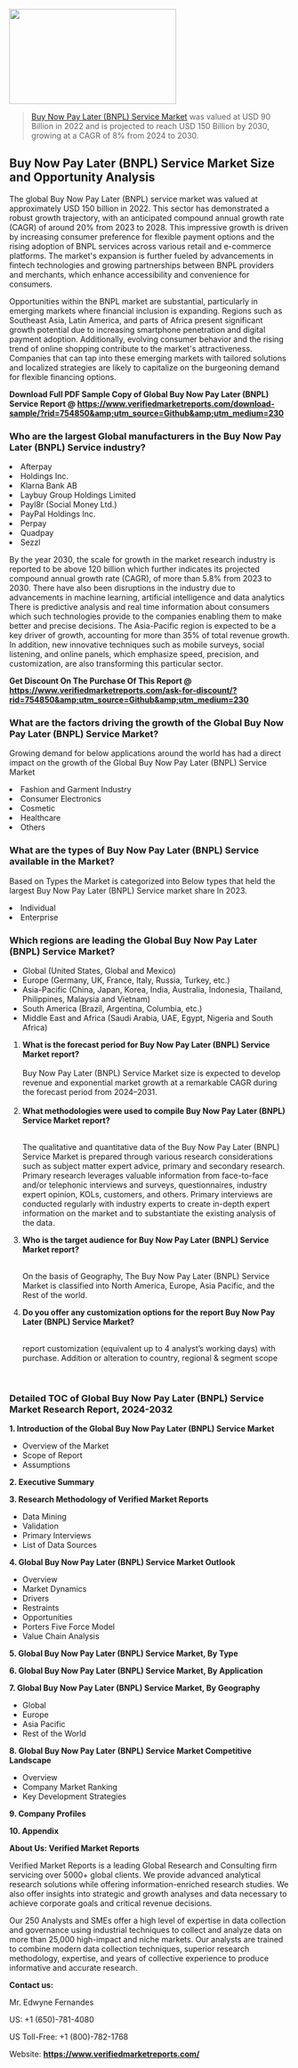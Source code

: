 <img src="https://ffe5etoiles.com/wp-content/uploads/2024/12/MST1-300x171.png" alt="" width="300" height="171" class="alignnone size-medium wp-image-20088" /><blockquote><p><p><a href="https://www.verifiedmarketreports.com/download-sample/?rid=754850&utm_source=Github&utm_medium=230" target="_blank">Buy Now Pay Later (BNPL) Service Market</a> was valued at USD 90 Billion in 2022 and is projected to reach USD 150 Billion by 2030, growing at a CAGR of 8% from 2024 to 2030.</p></blockquote><p><h2>Buy Now Pay Later (BNPL) Service Market Size and Opportunity Analysis</h2><p>The global Buy Now Pay Later (BNPL) service market was valued at approximately USD 150 billion in 2022. This sector has demonstrated a robust growth trajectory, with an anticipated compound annual growth rate (CAGR) of around 20% from 2023 to 2028. This impressive growth is driven by increasing consumer preference for flexible payment options and the rising adoption of BNPL services across various retail and e-commerce platforms. The market's expansion is further fueled by advancements in fintech technologies and growing partnerships between BNPL providers and merchants, which enhance accessibility and convenience for consumers.</p><p>Opportunities within the BNPL market are substantial, particularly in emerging markets where financial inclusion is expanding. Regions such as Southeast Asia, Latin America, and parts of Africa present significant growth potential due to increasing smartphone penetration and digital payment adoption. Additionally, evolving consumer behavior and the rising trend of online shopping contribute to the market's attractiveness. Companies that can tap into these emerging markets with tailored solutions and localized strategies are likely to capitalize on the burgeoning demand for flexible financing options.</p></p><p class=""><strong>Download Full PDF Sample Copy of Global Buy Now Pay Later (BNPL) Service Report @ <a href="https://www.verifiedmarketreports.com/download-sample/?rid=754850&amp;utm_source=Github&amp;utm_medium=230" target="_blank">https://www.verifiedmarketreports.com/download-sample/?rid=754850&amp;utm_source=Github&amp;utm_medium=230</a></strong></p><h3 id="" class="">Who are the largest Global manufacturers in the Buy Now Pay Later (BNPL) Service industry?</h3><p><li>Afterpay</li><li> Holdings Inc.</li><li> Klarna Bank AB</li><li> Laybuy Group Holdings Limited</li><li> Payl8r (Social Money Ltd.)</li><li> PayPal Holdings Inc.</li><li> Perpay</li><li> Quadpay</li><li> Sezzl</li></p><div class=""><div class="" dir="" data-message-author-role="" data-message-id="" data-message-model-slug=""><div class=""><div class=""><div class=""><div class="" dir="" data-message-author-role="" data-message-id="" data-message-model-slug=""><div class=""><div class=""><p>By the year 2030, the scale for growth in the market research industry is reported to be above 120 billion which further indicates its projected compound annual growth rate (CAGR), of more than 5.8% from 2023 to 2030. There have also been disruptions in the industry due to advancements in machine learning, artificial intelligence and data analytics There is predictive analysis and real time information about consumers which such technologies provide to the companies enabling them to make better and precise decisions. The Asia-Pacific region is expected to be a key driver of growth, accounting for more than 35% of total revenue growth. In addition, new innovative techniques such as mobile surveys, social listening, and online panels, which emphasize speed, precision, and customization, are also transforming this particular sector.</p><p><strong>Get Discount On The Purchase Of This Report @&nbsp; <a href="https://www.verifiedmarketreports.com/ask-for-discount/?rid=754850&amp;utm_source=Github&amp;utm_medium=230" target="_blank">https://www.verifiedmarketreports.com/ask-for-discount/?rid=754850&amp;utm_source=Github&amp;utm_medium=230</a></strong></p></div></div></div></div></div></div></div></div><h3 id="" class="">What are the factors driving the growth of the Global Buy Now Pay Later (BNPL) Service Market?</h3><p id="" class="">Growing demand for below applications around the world has had a direct impact on the growth of the Global Buy Now Pay Later (BNPL) Service Market</p><p id="" class=""><li>Fashion and Garment Industry</li><li> Consumer Electronics</li><li> Cosmetic</li><li> Healthcare</li><li> Others</li></p><h3 id="" class="">What are the types of Buy Now Pay Later (BNPL) Service available in the Market?</h3><p id="" class="">Based on Types the Market is categorized into Below types that held the largest Buy Now Pay Later (BNPL) Service market share In 2023.</p><p id="" class=""><li>Individual</li><li> Enterprise</li></p><h3 id="" class="">Which regions are leading the Global Buy Now Pay Later (BNPL) Service Market?</h3><ul><li>Global (United States, Global and Mexico)</li><li>Europe (Germany, UK, France, Italy, Russia, Turkey, etc.)</li><li>Asia-Pacific (China, Japan, Korea, India, Australia, Indonesia, Thailand, Philippines, Malaysia and Vietnam)</li><li>South America (Brazil, Argentina, Columbia, etc.)</li><li>Middle East and Africa (Saudi Arabia, UAE, Egypt, Nigeria and South Africa)</li></ul><p><ol><li><strong>What is the forecast period for Buy Now Pay Later (BNPL) Service Market report?<br /></strong><br /><span data-sheets-root="1" data-sheets-value="{&quot;1&quot;:2,&quot;2&quot;:&quot;XXXX size is expected to develop revenue and exponential market growth at a remarkable CAGR during the forecast period from 2024&ndash;2030.&quot;}" data-sheets-userformat="{&quot;2&quot;:12674,&quot;4&quot;:{&quot;1&quot;:2,&quot;2&quot;:16776960},&quot;10&quot;:2,&quot;11&quot;:0,&quot;15&quot;:&quot;Arial&quot;,&quot;16&quot;:12}">Buy Now Pay Later (BNPL) Service Market size is expected to develop revenue and exponential market growth at a remarkable CAGR during the forecast period from 2024&ndash;2031.</span><br /><br /></li><li><strong>What methodologies were used to compile Buy Now Pay Later (BNPL) Service Market report?<br /><br /></strong><p>The qualitative and quantitative data of the&nbsp;Buy Now Pay Later (BNPL) Service Market is prepared through various research considerations such as subject matter expert advice, primary and secondary research. Primary research leverages valuable information from face-to-face and/or telephonic interviews and surveys, questionnaires, industry expert opinion, KOLs, customers, and others. Primary interviews are conducted regularly with industry experts to create in-depth expert information on the market and to substantiate the existing analysis of the data.&nbsp;</p></li><li><strong>Who is the target audience for Buy Now Pay Later (BNPL) Service Market report?<br /><br /></strong><p>On the basis of Geography, The&nbsp;Buy Now Pay Later (BNPL) Service Market is classified into North America, Europe, Asia Pacific, and the Rest of the world.</p></li><li><strong>Do you offer any customization options for the report Buy Now Pay Later (BNPL) Service Market?<br /><br /></strong><p>report customization (equivalent up to 4 analyst&rsquo;s working days) with purchase. Addition or alteration to country, regional &amp; segment scope</p><p>&nbsp;</p></li></ol></p><h3 id="" class="">Detailed TOC of Global Buy Now Pay Later (BNPL) Service Market Research Report, 2024-2032</h3><p id="" class=""><strong>1. Introduction of the Global Buy Now Pay Later (BNPL) Service Market</strong></p><ul><li>Overview of the Market</li><li>Scope of Report</li><li>Assumptions</li></ul><p id="" class=""><strong>2. Executive Summary</strong></p><p id="" class=""><strong>3. Research Methodology of&nbsp;Verified Market Reports</strong></p><ul><li>Data Mining</li><li>Validation</li><li>Primary Interviews</li><li>List of Data Sources</li></ul><p id="" class=""><strong>4. Global Buy Now Pay Later (BNPL) Service Market Outlook</strong></p><ul><li>Overview</li><li>Market Dynamics</li><li>Drivers</li><li>Restraints</li><li>Opportunities</li><li>Porters Five Force Model</li><li>Value Chain Analysis</li></ul><p id="" class=""><strong>5. Global Buy Now Pay Later (BNPL) Service Market, By&nbsp;Type</strong></p><p id="" class=""><strong>6. Global Buy Now Pay Later (BNPL) Service Market, By Application</strong></p><p id="" class=""><strong>7. Global Buy Now Pay Later (BNPL) Service Market, By Geography</strong></p><ul><li>Global</li><li>Europe</li><li>Asia Pacific</li><li>Rest of the World</li></ul><p id="" class=""><strong>8. Global Buy Now Pay Later (BNPL) Service Market Competitive Landscape</strong></p><ul><li>Overview</li><li>Company Market Ranking</li><li>Key Development Strategies</li></ul><p id="" class=""><strong>9. Company Profiles</strong></p><p id="" class=""><strong>10. Appendix</strong></p><p id="" class=""><strong>About Us: Verified Market Reports</strong></p><p id="" class="">Verified Market Reports is a leading Global Research and Consulting firm servicing over 5000+ global clients. We provide advanced analytical research solutions while offering information-enriched research studies. We also offer insights into strategic and growth analyses and data necessary to achieve corporate goals and critical revenue decisions.</p><p id="" class="">Our 250 Analysts and SMEs offer a high level of expertise in data collection and governance using industrial techniques to collect and analyze data on more than 25,000 high-impact and niche markets. Our analysts are trained to combine modern data collection techniques, superior research methodology, expertise, and years of collective experience to produce informative and accurate research.</p><p id="" class=""><strong>Contact us:</strong></p><p id="" class="">Mr. Edwyne Fernandes</p><p id="" class="">US: +1 (650)-781-4080</p><p id="" class="">US Toll-Free: +1 (800)-782-1768</p><p id="" class="">Website: <a target="" data-test-app-aware-link=""><strong>https://www.verifiedmarketreports.com/</strong></a></p>

